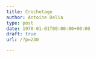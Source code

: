 ```yaml
---
title: Crochetage
author: Antoine Delia
type: post
date: 1970-01-01T00:00:00+00:00
draft: true
url: /?p=230

---
```

